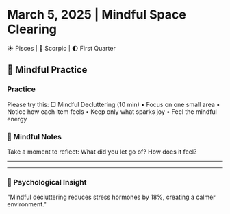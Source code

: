 # March 5, 2025 | Mindful Space Clearing
☀️ Pisces | 🌙 Scorpio | 🌓 First Quarter

## 🌱 Mindful Practice

### Practice
Please try this:
□ Mindful Decluttering (10 min)
  • Focus on one small area
  • Notice how each item feels
  • Keep only what sparks joy
  • Feel the mindful energy

### 📝 Mindful Notes
Take a moment to reflect:
What did you let go of? How does it feel?
_______________________
_______________________

### 💫 Psychological Insight
"Mindful decluttering reduces stress hormones by 18%, creating a calmer environment." 